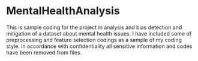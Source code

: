 # MentalHealthAnalysis
This is sample coding for the project in analysis and bias detection and mitigation of a dataset about mental health issues. 
I have included some of preprocessing and feature selection codings as a sample of my coding style.
in accordance with confidentiality all sensitive information and codes have been removed from files.
